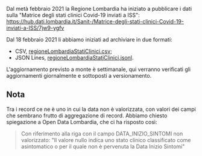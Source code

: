 Dal metà febbraio 2021 la Regione Lombardia ha iniziato a pubblicare i dati sulla "Matrice degli stati clinici Covid-19 inviati a ISS":<br>
<https://hub.dati.lombardia.it/Sanit-/Matrice-degli-stati-clinici-Covid-19-inviati-a-ISS/7jw9-ygfv>

Dal 18 febbraio 2021 li abbiamo iniziati ad archiviare in due formati:

- CSV, [regioneLombardiaStatiClinici.csv](processing/regioneLombardiaStatiClinici.csv);
- JSON Lines, [regioneLombardiaStatiClinici.jsonl](processing/regioneLombardiaStatiClinici.jsonl).

L'aggiornamento previsto a monte è settimanale, qui verranno verificati gli aggiornamenti giornalmente e sottoposti a versionamento.

## Nota

Tra i record ce ne è uno in cui la data non è valorizzata, con valori dei campi che sembrano frutto di aggregazione di record. Abbiamo chiesto spiegazione a Open Data Lombardia, che ci ha risposto così:

> Con riferimento alla riga con il campo DATA_INIZIO_SINTOMI non valorizzato: "Il  valore nullo indica uno stato clinico classificato come asintomatico o per il quale non è pervenuta la Data Inizio Sintomi"
